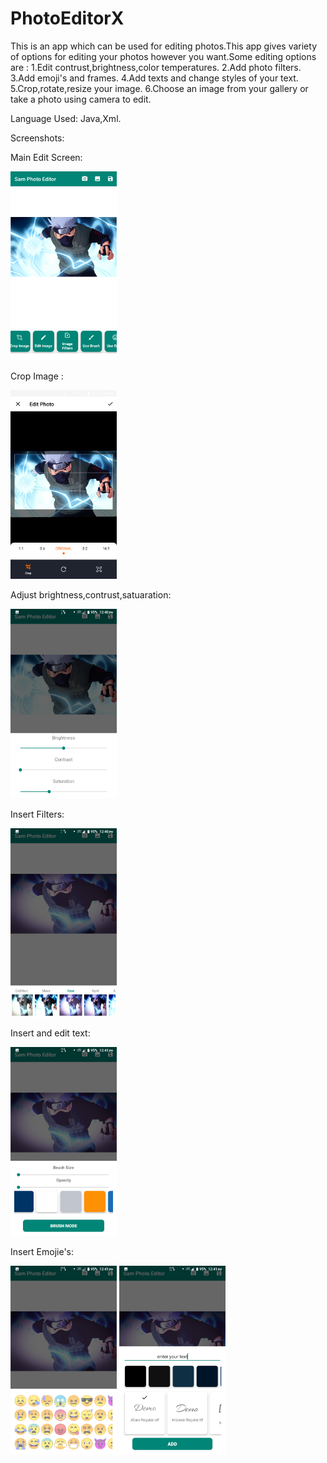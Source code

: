 # PhotoEditorX
This is an app which can be used for editing photos.This app gives variety of options for editing your photos however you want.Some editing options  are :
1.Edit contrust,brightness,color temperatures. 2.Add photo filters. 3.Add emoji's and frames. 4.Add texts and change styles of your text. 5.Crop,rotate,resize your image.
6.Choose an image from your gallery or take a photo using camera to edit.

Language Used: Java,Xml.

Screenshots:

Main Edit Screen:

<img src="/screenshots/screenshot_1.png" width="170">

Crop Image :

<img src="/screenshots/screenshot_2.png" width="170">

Adjust brightness,contrust,satuaration:

<img src="/screenshots/screenshot_3.png" width="170">

Insert Filters:

<img src="/screenshots/screenshot_4.png" width="170">

Insert and edit text:

<img src="/screenshots/screenshot_5.png" width="170">

Insert Emojie's:

<img src="/screenshots/screenshot_6.png" width="170">
<img src="/screenshots/screenshot_8.png" width="170">
